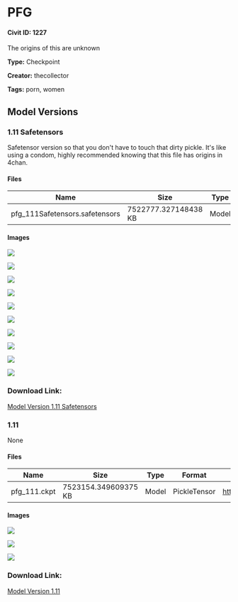 # PFG

#### Civit ID: 1227

<p>The origins of this are unknown</p>

**Type:** Checkpoint

**Creator:** thecollector

**Tags:** porn, women

## Model Versions

### 1.11 Safetensors

<p>Safetensor version so that you don't have to touch that dirty pickle. It's like using a condom, highly recommended knowing that this file has origins in 4chan.</p>

#### Files

| Name | Size | Type | Format | Download Url | AutoV1 | AutoV2 | SHA256 | CRC32 | BLAKE3 |
| --- | --- | --- | --- | --- | --- | --- | --- | --- | --- |
| pfg_111Safetensors.safetensors | 7522777.327148438 KB | Model | SafeTensor | https://civitai.com/api/download/models/1316 | E2BC6C56 | CA42A7A009 | CA42A7A0094E112FC442DE6AD6738F1CE7EBDF064436E1E862A7F28C3586BE88 | B40AFFF6 | E9925AB4E72154304793DFDFE4525C76A5F153950F8AF4DB76304C2A92FB0FEA |

#### Images

<p><img src="https://image.civitai.com/xG1nkqKTMzGDvpLrqFT7WA/a1b244df-7189-43a8-03e5-c246db324b00/width=450/10821.jpeg" /></p>

<p><img src="https://image.civitai.com/xG1nkqKTMzGDvpLrqFT7WA/e06cc387-0bac-45f9-9d4f-d08abcab8f00/width=450/11169.jpeg" /></p>

<p><img src="https://image.civitai.com/xG1nkqKTMzGDvpLrqFT7WA/299b8a9a-762c-4b87-5292-4c481ecab300/width=450/10820.jpeg" /></p>

<p><img src="https://image.civitai.com/xG1nkqKTMzGDvpLrqFT7WA/405f02b1-6d88-49ae-f805-c6fa1aeedb00/width=450/11168.jpeg" /></p>

<p><img src="https://image.civitai.com/xG1nkqKTMzGDvpLrqFT7WA/09eb1f3c-040d-4d51-b0e0-595eb3ee9e00/width=450/10818.jpeg" /></p>

<p><img src="https://image.civitai.com/xG1nkqKTMzGDvpLrqFT7WA/c6875e6e-b0fc-49a1-932b-de5ee137d800/width=450/11167.jpeg" /></p>

<p><img src="https://image.civitai.com/xG1nkqKTMzGDvpLrqFT7WA/b6ec9dac-676e-4f20-eab7-e2e8a120c900/width=450/11166.jpeg" /></p>

<p><img src="https://image.civitai.com/xG1nkqKTMzGDvpLrqFT7WA/abb8ff91-44be-4256-7cc8-ae65523b0900/width=450/11165.jpeg" /></p>

<p><img src="https://image.civitai.com/xG1nkqKTMzGDvpLrqFT7WA/90d676d5-55d8-4cc7-c055-5774b26f0000/width=450/11164.jpeg" /></p>

<p><img src="https://image.civitai.com/xG1nkqKTMzGDvpLrqFT7WA/083c5422-c79f-4d52-9b43-44df0263e200/width=450/11163.jpeg" /></p>

### Download Link:

[Model Version 1.11 Safetensors](https://civitai.com/api/download/models/1316)

### 1.11

None

#### Files

| Name | Size | Type | Format | Download Url | AutoV1 | AutoV2 | SHA256 | CRC32 | BLAKE3 |
| --- | --- | --- | --- | --- | --- | --- | --- | --- | --- |
| pfg_111.ckpt | 7523154.349609375 KB | Model | PickleTensor | https://civitai.com/api/download/models/1291 | D5E2DFA6 | 5A369D04A0 | 5A369D04A05862BDF83ACB86FA9AA4EA65C9BCC4102BADC01821E851F34CC1D7 | EFA7023A | 49420E95B0ABF0048E7008225C38F5EB9D9E307F29E01545F5A0BAA2C97D7088 |

#### Images

<p><img src="https://image.civitai.com/xG1nkqKTMzGDvpLrqFT7WA/03ec0a50-9a89-489a-10b6-51b2ad05ee00/width=450/10627.jpeg" /></p>

<p><img src="https://image.civitai.com/xG1nkqKTMzGDvpLrqFT7WA/62b42c98-f2cd-4c09-f9e6-0fb4813c8d00/width=450/10630.jpeg" /></p>

<p><img src="https://image.civitai.com/xG1nkqKTMzGDvpLrqFT7WA/ec476705-b2c6-4d92-7da8-950fc23bdf00/width=450/10628.jpeg" /></p>

### Download Link:

[Model Version 1.11](https://civitai.com/api/download/models/1291)

